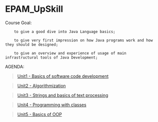 # EPAM_UpSkill

Course Goal: 

        to give a good dive into Java Language basics;
        
        to give very first impression on how Java programs work and how they should be designed;
        
        to give an overview and experience of usage of main infrastructural tools of Java Development;
        
        
AGENDA: 

> [Unit1 - Basics of software code development](https://github.com/lipik75/EPAM_UpSkill/tree/master/src/module1)

> [Unit2 - Algorithmization](https://github.com/lipik75/EPAM_UpSkill/tree/master/src/module2)

> [Unit3 - Strings and basics of text processing](https://github.com/lipik75/EPAM_UpSkill/tree/master/src/module3)

> [Unit4 - Programming with classes](https://github.com/lipik75/EPAM_UpSkill/tree/master/src/module4)

> [Unit5 - Basics of OOP](https://github.com/lipik75/EPAM_UpSkill/tree/master/src/module5)
